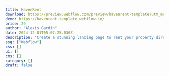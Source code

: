 ```yaml
---
title: HavenRent
download: https://preview.webflow.com/preview/havenrent-template?utm_medium=preview_link&utm_source=designer&utm_content=havenrent-template&preview=3cb60a45fcbd5e2ff32bbd7e8130c025&workflow=preview
demo: https://havenrent-template.webflow.io/
price: 29
author: "Alexis Gardin"
date: 2024-12-01T05:07:25.036Z
description: "Create a stunning landing page to rent your property directly, without platform fees. Showcase your home with ease and take control of your bookings. This template maximizes your property’s appeal while simplifying the process of direct rentals."
ssg: ["Webflow"]
css: []
ui: []
cms: []
category: []
draft: false
---
```

